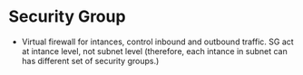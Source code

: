 # Security Group

- Virtual firewall for intances, control inbound and outbound traffic. SG
    act at intance level, not subnet level (therefore, each intance in
    subnet can has different set of security groups.)
